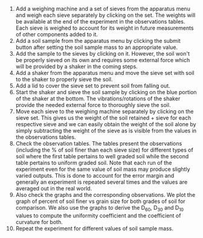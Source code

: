 1. Add a weighing machine and a set of sieves from the apparatus menu and weigh each sieve separately by clicking on the set. The weights will be available at the end of the experiment in the observations tables. Each sieve is weighed to account for its weight in future measurements of other components added to it.
2. Add a soil sample from the apparatus menu by clicking the submit button after setting the soil sample mass to an appropriate value. 
3. Add the sample to the sieves by clicking on it. However, the soil won't be properly sieved on its own and requires some external force which will be provided by a shaker in the coming steps.
4. Add a shaker from the apparatus menu and move the sieve set with soil to the shaker to properly sieve the soil.
5. Add a lid to cover the sieve set to prevent soil from falling out.
6. Start the shaker and sieve the soil sample by clicking on the blue portion of the shaker at the bottom. The vibrations/rotations of the shaker provide the needed external force to thoroughly sieve the soil.
6. Move each sieve to the weighing machine separately by clicking on the sieve set. This gives us the weight of the soil retained + sieve for each respective sieve and we can easily obtain the weight of the soil alone by simply subtracting the weight of the sieve as is visible from the values in the observations tables. 
7. Check the observation tables. The tables present the observations (including the % of soil finer than each sieve size) for different types of soil where the first table pertains to well graded soil while the second table pertains to uniform graded soil. Note that each run of the experiment even for the same value of soil mass may produce slightly varied outputs. This is done to account for the error margin and generally an experiment is repeated several times and the values are averaged out in the real world. 
8. Also check the graphs and the corresponding observations. We plot the graph of percent of soil finer vs grain size for both grades of soil for comparison. We also use the graphs to derive the D<sub>60</sub>, D<sub>30</sub> and D<sub>10</sub> values to compute the uniformity coefficient and the coefficient of curvature for both.
9. Repeat the experiment for different values of soil sample mass.
